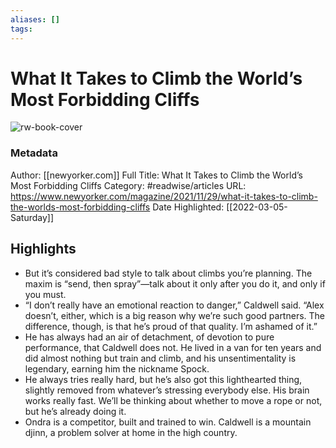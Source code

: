 ```yaml
---
aliases: []
tags:
---
```

# What It Takes to Climb the World’s Most Forbidding Cliffs

![rw-book-cover](https://readwise-assets.s3.amazonaws.com/static/images/article0.00998d930354.png)
### Metadata
Author: [[newyorker.com]]
Full Title: What It Takes to Climb the World’s Most Forbidding Cliffs
Category: #readwise/articles
URL: https://www.newyorker.com/magazine/2021/11/29/what-it-takes-to-climb-the-worlds-most-forbidding-cliffs
Date Highlighted: [[2022-03-05-Saturday]]

## Highlights
- But it’s considered bad style to talk about climbs you’re planning. The maxim is “send, then spray”—talk about it only after you do it, and only if you must.
- “I don’t really have an emotional reaction to danger,” Caldwell said. “Alex doesn’t, either, which is a big reason why we’re such good partners. The difference, though, is that he’s proud of that quality. I’m ashamed of it.”
- He has always had an air of detachment, of devotion to pure performance, that Caldwell does not. He lived in a van for ten years and did almost nothing but train and climb, and his unsentimentality is legendary, earning him the nickname Spock.
- He always tries really hard, but he’s also got this lighthearted thing, slightly removed from whatever’s stressing everybody else. His brain works really fast. We’ll be thinking about whether to move a rope or not, but he’s already doing it.
- Ondra is a competitor, built and trained to win. Caldwell is a mountain djinn, a problem solver at home in the high country.
